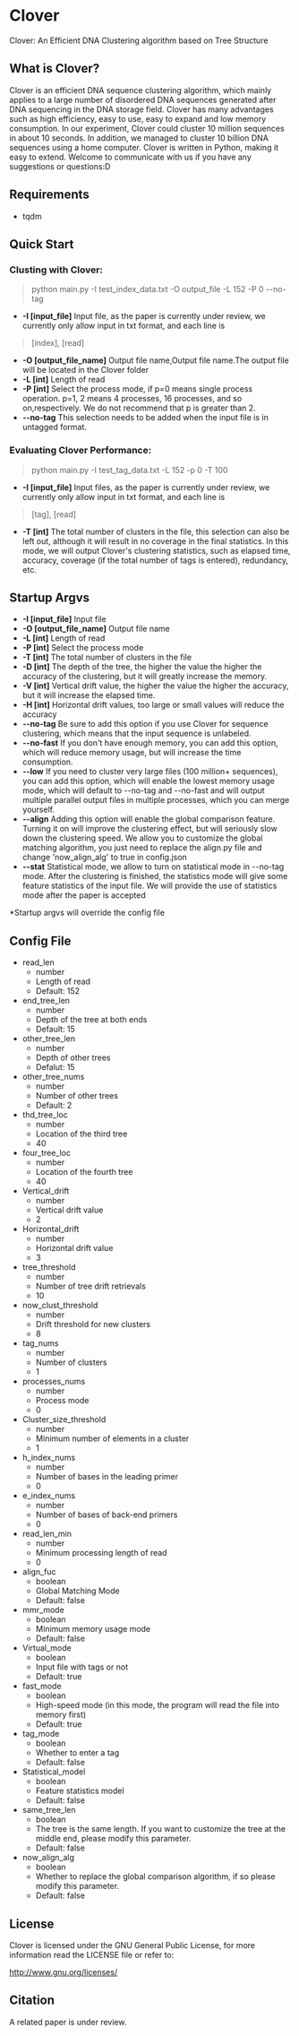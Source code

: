 # Clover
Clover:  An Efficient DNA Clustering algorithm based on Tree Structure


## What is Clover?
Clover is an efficient DNA sequence clustering algorithm, which mainly applies to a large number of disordered DNA sequences generated after DNA sequencing in the DNA storage field. Clover has many advantages such as high efficiency, easy to use, easy to expand and low memory consumption. In our experiment, Clover could cluster 10 million sequences in about 10 seconds. In addition, we managed to cluster 10 billion DNA sequences using a home computer. Clover is written in Python, making it easy to extend. Welcome to communicate with us if you have any suggestions or questions:D

## Requirements
- tqdm

## Quick Start
### Clusting with Clover:
> python main.py -I test_index_data.txt -O output_file -L 152 -P 0 --no-tag
- **-I [input_file]** Input file, as the paper is currently under review, we currently only allow input in txt format, and each line is 
> [index], [read]
- **-O [output_file_name]** Output file name,Output file name.The output file will be located in the Clover folder
- **-L [int]** Length of read
- **-P [int]** Select the process mode, if p=0 means single process operation. p=1, 2 means 4 processes, 16 processes, and so on,respectively. We do not recommend that p is greater than 2.
- **--no-tag** This selection needs to be added when the input file is in untagged format.
### Evaluating Clover Performance:
> python main.py -I test_tag_data.txt -L 152 -p 0 -T 100
- **-I [input_file]** Input files, as the paper is currently under review, we currently only allow input in txt format, and each line is 
> [tag], [read]
- **-T [int]** The total number of clusters in the file, this selection can also be left out, although it will result in no coverage in the final statistics.
In this mode, we will output Clover's clustering statistics, such as elapsed time, accuracy, coverage (if the total number of tags is entered), redundancy, etc.

## Startup Argvs

- **-I [input_file]** Input file
- **-O [output_file_name]** Output file name
- **-L [int]** Length of read
- **-P [int]** Select the process mode
- **-T [int]** The total number of clusters in the file
- **-D [int]** The depth of the tree, the higher the value the higher the accuracy of the clustering, but it will greatly increase the memory.
- **-V [int]** Vertical drift value, the higher the value the higher the accuracy, but it will increase the elapsed time.
- **-H [int]** Horizontal drift values, too large or small values will reduce the accuracy
- **--no-tag** Be sure to add this option if you use Clover for sequence clustering, which means that the input sequence is unlabeled.
- **--no-fast** If you don't have enough memory, you can add this option, which will reduce memory usage, but will increase the time consumption.
- **--low** If you need to cluster very large files (100 million+ sequences), you can add this option, which will enable the lowest memory usage mode, which will default to --no-tag and --no-fast and will output multiple parallel output files in multiple processes, which you can merge yourself.
- **--align** Adding this option will enable the global comparison feature. Turning it on will improve the clustering effect, but will seriously slow down the clustering speed. We allow you to customize the global matching algorithm, you just need to replace the align.py file and change 'now_align_alg' to true in config.json
- **--stat** Statistical mode, we allow to turn on statistical mode in --no-tag mode. After the clustering is finished, the statistics mode will give some feature statistics of the input file. We will provide the use of statistics mode after the paper is accepted

*Startup argvs will override the config file

## Config File

- read_len
  - number
  - Length of read
  - Default: 152
- end_tree_len
  - number
  - Depth of the tree at both ends
  - Default: 15
- other_tree_len
  - number
  - Depth of other trees
  - Defalut: 15
- other_tree_nums
  - number
  - Number of other trees
  - Default: 2
- thd_tree_loc
  - number
  - Location of the third tree
  - 40
- four_tree_loc
  - number
  - Location of the fourth tree
  - 40
- Vertical_drift
  - number
  - Vertical drift value
  - 2
- Horizontal_drift
  - number
  - Horizontal drift value
  - 3
- tree_threshold
  - number
  - Number of tree drift retrievals
  - 10
- now_clust_threshold
  - number
  - Drift threshold for new clusters
  - 8
- tag_nums
  - number
  - Number of clusters
  - 1
- processes_nums
  - number
  - Process mode
  - 0
- Cluster_size_threshold
  - number
  - Minimum number of elements in a cluster
  - 1
- h_index_nums
  - number
  - Number of bases in the leading primer
  - 0
- e_index_nums
  - number
  - Number of bases of back-end primers
  - 0
- read_len_min
  - number
  - Minimum processing length of read
  - 0
- align_fuc
  - boolean
  - Global Matching Mode
  - Default: false
- mmr_mode
  - boolean
  - Minimum memory usage mode
  - Default: false
- Virtual_mode
  - boolean
  - Input file with tags or not
  - Default: true
- fast_mode
  - boolean
  - High-speed mode (in this mode, the program will read the file into memory first)
  - Default: true
- tag_mode
  - boolean
  - Whether to enter a tag
  - Default: false
- Statistical_model
  - boolean
  - Feature statistics model
  - Default: false
- same_tree_len
  - boolean
  - The tree is the same length. If you want to customize the tree at the middle end, please modify this parameter.
  - Default: false
- now_align_alg
  - boolean
  - Whether to replace the global comparison algorithm, if so please modify this parameter.
  - Default: false

## License

Clover is licensed under the GNU General Public License, for more information read the LICENSE file or refer to:

http://www.gnu.org/licenses/

## Citation

A related paper is under review.
